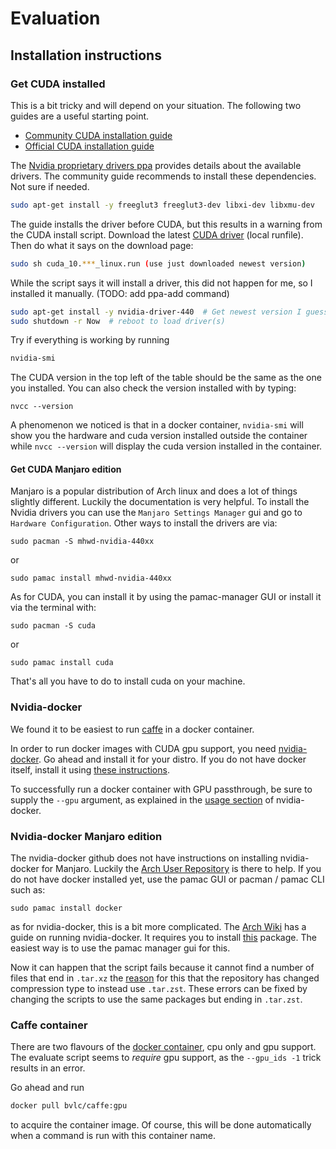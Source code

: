 # Evaluation
## Installation instructions
### Get CUDA installed
This is a bit tricky and will depend on your situation. The following two guides are a useful starting point.

* [Community CUDA installation guide](https://www.pugetsystems.com/labs/hpc/How-To-Install-CUDA-10-1-on-Ubuntu-19-04-1405/)
* [Official CUDA installation guide](https://docs.nvidia.com/cuda/cuda-installation-guide-linux/index.html)

The [Nvidia proprietary drivers ppa](https://launchpad.net/~graphics-drivers/+archive/ubuntu/ppa) provides details about the available drivers.
The community guide recommends to install these dependencies. Not sure if needed.
```bash
sudo apt-get install -y freeglut3 freeglut3-dev libxi-dev libxmu-dev
```
The guide installs the driver before CUDA, but this results in a warning from the CUDA install script.
Download the latest [CUDA driver](http://developer.nvidia.com/cuda-downloads?target_os=Linux&target_arch=x86_64) (local runfile).
Then do what it says on the download page:
```bash
sudo sh cuda_10.***_linux.run (use just downloaded newest version)
```
While the script says it will install a driver, this did not happen for me, so I installed it manually. (TODO: add ppa-add command)
```bash
sudo apt-get install -y nvidia-driver-440  # Get newest version I guess
sudo shutdown -r Now  # reboot to load driver(s)
```

Try if everything is working by running
```bash
nvidia-smi
```
The CUDA version in the top left of the table should be the same as the one you installed.
You can also check the version installed with by typing:
```
nvcc --version
```
A phenomenon we noticed is that in a docker container, `nvidia-smi` will show you the hardware and cuda version installed outside the container while `nvcc --version` will display the cuda version installed in the container.

#### Get CUDA Manjaro edition

Manjaro is a popular distribution of Arch linux and does a lot of things slightly different. Luckily the documentation is very helpful. To install the Nvidia drivers you can use the `Manjaro Settings Manager` gui and go to `Hardware Configuration`. Other ways to install the drivers are via:
```
sudo pacman -S mhwd-nvidia-440xx
```
or
```
sudo pamac install mhwd-nvidia-440xx
```
As for CUDA, you can install it by using the pamac-manager GUI or install it via the terminal with:
```
sudo pacman -S cuda
```
or
```
sudo pamac install cuda
```
That's all you have to do to install cuda on your machine.

### Nvidia-docker

We found it to be easiest to run [caffe](https://caffe.berkeleyvision.org/) in a docker container.

In order to run docker images with CUDA gpu support, you need [nvidia-docker](https://github.com/NVIDIA/nvidia-docker).
Go ahead and install it for your distro. If you do not have docker itself, install it using [these instructions](https://docs.docker.com/engine/install/).

To successfully run a docker container with GPU passthrough, be sure to supply the `--gpu` argument, as explained
in the [usage section](https://github.com/NVIDIA/nvidia-docker#usage) of nvidia-docker.

### Nvidia-docker Manjaro edition

The nvidia-docker github does not have instructions on installing nvidia-docker for Manjaro. Luckily the [Arch User Repository](https://aur.archlinux.org) is there to help. If you do not have docker installed yet, use the pamac GUI or pacman  / pamac CLI such as:
```
sudo pamac install docker
```
as for nvidia-docker, this is a bit more complicated. The [Arch Wiki](https://wiki.archlinux.org/index.php/Docker#Run_GPU_accelerated_Docker_containers_with_NVIDIA_GPUs) has a guide on running nvidia-docker. It requires you to install [this](https://aur.archlinux.org/packages/nvidia-container-toolkit/) package. The easiest way is to use the pamac manager gui for this.

Now it can happen that the script fails because it cannot find a number of files that end in `.tar.xz` the [reason](https://www.archlinux.org/news/now-using-zstandard-instead-of-xz-for-package-compression/) for this that the repository has changed compression type to instead use `.tar.zst`. These errors can be fixed by changing the scripts to use the same packages but ending in `.tar.zst`.

### Caffe container

There are two flavours of the [docker container](https://github.com/BVLC/caffe/tree/master/docker),
 cpu only and gpu support. The evaluate script seems to _require_ gpu support, as the `--gpu_ids -1` trick results in an error.

Go ahead and run
```bash
docker pull bvlc/caffe:gpu
```
to acquire the container image. Of course, this will be done automatically when a command is run with this container name.
